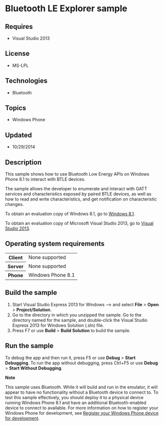 # Bluetooth LE Explorer sample
## Requires
- Visual Studio 2013
## License
- MS-LPL
## Technologies
- Bluetooth
## Topics
- Windows Phone
## Updated
- 10/29/2014
## Description

<div id="mainSection">
<div class="clsServerSDKContent">
<div id="mainSection">
<div class="clsServerSDKContent">
<p>This sample shows how to use Bluetooth Low Energy APIs on Windows Phone 8.1 to interact with BTLE devices.</p>
The sample allows the developer to enumerate and interact with GATT services and characteristics exposed by paired BTLE devices, as well as how to read and write characteristics, and get notification on characteristic changes.</div>
<p>To obtain an evaluation copy of Windows&nbsp;8.1, go to <a href="http://go.microsoft.com/fwlink/p/?linkid=301696">
Windows&nbsp;8.1</a>.</p>
<p>To obtain an evaluation copy of Microsoft Visual Studio&nbsp;2013, go to <a href="http://go.microsoft.com/fwlink/p/?linkid=301697">
Visual Studio&nbsp;2013</a>.</p>
<h2>Operating system requirements</h2>
<table>
<tbody>
<tr>
<th>Client</th>
<td><dt>None supported </dt></td>
</tr>
<tr>
<th>Server</th>
<td><dt>None supported </dt></td>
</tr>
<tr>
<th>Phone</th>
<td><dt>Windows Phone 8.1 </dt></td>
</tr>
</tbody>
</table>
<h2>Build the sample</h2>
<ol>
<li>Start Visual Studio Express&nbsp;2013 for Windows --&gt; and select <strong>File</strong> &gt;
<strong>Open</strong> &gt; <strong>Project/Solution</strong>. </li><li>Go to the directory in which you unzipped the sample. Go to the directory named for the sample, and double-click the Visual Studio Express&nbsp;2013 for Windows Solution (.sln) file.
</li><li>Press F7 or use <strong>Build</strong> &gt; <strong>Build Solution</strong> to build the sample.
</li></ol>
<h2>Run the sample</h2>
<p>To debug the app and then run it, press F5 or use <strong>Debug</strong> &gt; <strong>
Start Debugging</strong>. To run the app without debugging, press Ctrl&#43;F5 or use <strong>
Debug</strong> &gt; <strong>Start Without Debugging</strong>.</p>
<p class="note"><strong>Note</strong>&nbsp;&nbsp;</p>
<p class="note">This sample uses Bluetooth. While it will build and run in the emulator, it will appear to have no functionality without a Bluetooth device to connect to. To test this sample effectively, you should deploy it to a physical device running Windows
 Phone 8.1 and have an additional Bluetooth-enabled device to connect to available. For more information on how to register your Windows Phone for development, see
<a href="file:///C:/devdocs/gallery_phone/m_getstarted/how_to_register_your_phone_for_development.xml">
Register your Windows Phone device for development</a>.</p>
</div>
</div>
</div>
